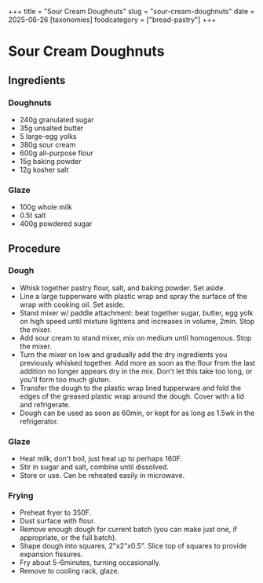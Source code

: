 ﻿+++
title = "Sour Cream Doughnuts"
slug = "sour-cream-doughnuts"
date = 2025-06-26
[taxonomies]
  foodcategory = ["bread-pastry"]
+++

# Sour Cream Doughnuts

## Ingredients
### Doughnuts
* 240g granulated sugar
* 35g unsalted butter
* 5 large-egg yolks
* 380g sour cream
* 600g all-purpose flour
* 15g baking powder
* 12g kosher salt

### Glaze
* 100g whole milk
* 0.5t salt
* 400g powdered sugar

## Procedure
### Dough
* Whisk together pastry flour, salt, and baking powder. Set aside.
* Line a large tupperware with plastic wrap and spray the surface of the wrap with cooking oil. Set aside.
* Stand mixer w/ paddle attachment: beat together sugar, butter, egg yolk on high speed until mixture lightens and increases in volume, 2min. Stop the mixer.
* Add sour cream to stand mixer, mix on medium until homogenous. Stop the mixer.
* Turn the mixer on low and gradually add the dry ingredients you previously whisked together. Add more as soon as the flour from the last addition no longer appears dry in the mix. Don't let this take too long, or you'll form too much gluten.
* Transfer the dough to the plastic wrap lined tupperware and fold the edges of the greased plastic wrap around the dough. Cover with a lid and refrigerate.
* Dough can be used as soon as 60min, or kept for as long as 1.5wk in the refrigerator.

### Glaze
* Heat milk, don't boil, just heat up to perhaps 160F.
* Stir in sugar and salt, combine until dissolved.
* Store or use. Can be reheated easily in microwave.

### Frying
* Preheat fryer to 350F.
* Dust surface with flour.
* Remove enough dough for current batch (you can make just one, if appropriate, or the full batch).
* Shape dough into squares, 2"x2"x0.5". Slice top of squares to provide expansion fissures.
* Fry about 5-6minutes, turning occasionally.
* Remove to cooling rack, glaze.